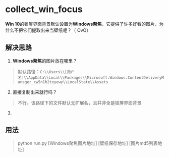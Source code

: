 # collect_win_focus
**Win 10**的锁屏界面背景默认设置为**Windows聚焦**，它提供了许多好看的图片，为什么不把它们提取出来当壁纸呢？（ OvO）

## 解决思路
1. **Windows聚焦**的图片放在哪里？
> 默认路径：`C:\\Users\\[用户名]\\AppData\\Local\\Packages\\Microsoft.Windows.ContentDeliveryManager_cw5n1h2txyewy\\LocalState\\Assets`
2. 直接复制出来就行吗？
> 不行。该路径下的文件默认无扩展名，且并非全是锁屏界面背景
3. ​

## 用法
> python run.py \[Windows聚焦图片地址\] \[壁纸保存地址\] \[图片md5列表地址\]